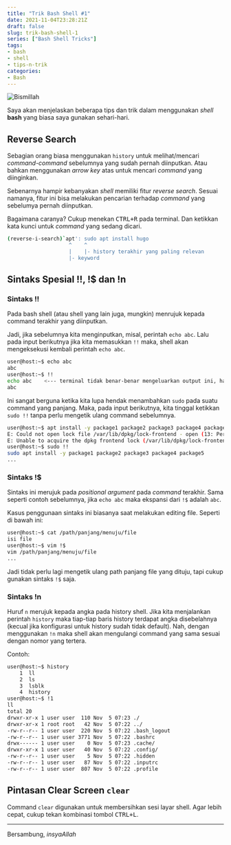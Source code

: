 ```yaml
---
title: "Trik Bash Shell #1"
date: 2021-11-04T23:28:21Z
draft: false
slug: trik-bash-shell-1
series: ["Bash Shell Tricks"]
tags:
- bash
- shell
- tips-n-trik
categories:
- Bash
---
```


![Bismillah](https://s3-jak01.storageraya.com/ahf-testcdn/img/bismillah_300x60.png#center)

Saya akan menjelaskan beberapa tips dan trik dalam menggunakan _shell_ **bash** yang biasa saya gunakan sehari-hari. 

## Reverse Search

Sebagian orang biasa menggunakan `history` untuk melihat/mencari _command-command_ sebelumnya yang sudah pernah diinputkan. Atau bahkan menggunakan _arrow key_ atas untuk mencari _command_ yang diinginkan. 

Sebenarnya hampir kebanyakan _shell_ memiliki fitur _reverse search_. Sesuai namanya, fitur ini bisa melakukan pencarian terhadap _command_ yang sebelumya pernah diinputkan. 

Bagaimana caranya? Cukup menekan <kbd><kbd>CTRL</kbd>+<kbd>R</kbd></kbd> pada terminal. Dan ketikkan kata kunci untuk _command_ yang sedang dicari.

```sh
(reverse-i-search)`apt': sudo apt install hugo
                    ^    ^
                    |    |- history terakhir yang paling relevan
                    |- keyword
```

## Sintaks Spesial !!, !$ dan !n

### Sintaks !!

Pada bash shell (atau shell yang lain juga, mungkin) menrujuk kepada command terakhir yang diinputkan.

Jadi, jika sebelumnya kita menginputkan, misal, perintah `echo abc`. Lalu pada input berikutnya jika kita memasukkan `!!` maka, shell akan mengeksekusi kembali perintah `echo abc`.

```sh
user@host:~$ echo abc
abc
user@host:~$ !!
echo abc    <--- terminal tidak benar-benar mengeluarkan output ini, hanya sebagai penjelasan ekspansi shell saja
abc
```

Ini sangat berguna ketika kita lupa hendak menambahkan `sudo` pada suatu command yang panjang. Maka, pada input berikutnya, kita tinggal ketikkan `sudo !!` tanpa perlu mengetik ulang command sebelumnya.

```sh
user@host:~$ apt install -y package1 package2 package3 package4 package5
E: Could not open lock file /var/lib/dpkg/lock-frontend - open (13: Permission denied)
E: Unable to acquire the dpkg frontend lock (/var/lib/dpkg/lock-frontend), are you root?
user@host:~$ sudo !!
sudo apt install -y package1 package2 package3 package4 package5
...
```

### Sintaks !$

Sintaks ini merujuk pada _positional argument_ pada _command_ terakhir. Sama seperti contoh sebelumnya, jika `echo abc` maka ekspansi dari `!$` adalah `abc`.

Kasus penggunaan sintaks ini biasanya saat melakukan editing file. Seperti di bawah ini:

```sh
user@host:~$ cat /path/panjang/menuju/file
isi file
user@host:~$ vim !$
vim /path/panjang/menuju/file
...
```

Jadi tidak perlu lagi mengetik ulang path panjang file yang dituju, tapi cukup gunakan sintaks `!$` saja.

### Sintaks !n

Huruf `n` merujuk kepada angka pada history shell. Jika kita menjalankan perintah `history` maka tiap-tiap baris history terdapat angka disebelahnya (kecual jika konfigurasi untuk history sudah tidak default). Nah, dengan menggunakan `!n` maka shell akan mengulangi command yang sama sesuai dengan nomor yang tertera.

Contoh:

```sh
user@host:~$ history
    1  ll
    2  ls
    3  lsblk
    4  history
user@host:~$ !1
ll
total 20
drwxr-xr-x 1 user user  110 Nov  5 07:23 ./
drwxr-xr-x 1 root root   42 Nov  5 07:22 ../
-rw-r--r-- 1 user user  220 Nov  5 07:22 .bash_logout
-rw-r--r-- 1 user user 3771 Nov  5 07:22 .bashrc
drwx------ 1 user user    0 Nov  5 07:23 .cache/
drwxr-xr-x 1 user user   40 Nov  5 07:22 .config/
-rw-r--r-- 1 user user    5 Nov  5 07:22 .hidden
-rw-r--r-- 1 user user   87 Nov  5 07:22 .inputrc
-rw-r--r-- 1 user user  807 Nov  5 07:22 .profile
```

## Pintasan Clear Screen `clear`

Command `clear` digunakan untuk membersihkan sesi layar shell. Agar lebih cepat, cukup tekan kombinasi tombol <kbd><kbd>CTRL</kbd>+<kbd>L</kbd></kbd>. 

---

Bersambung, _insyaAllah_